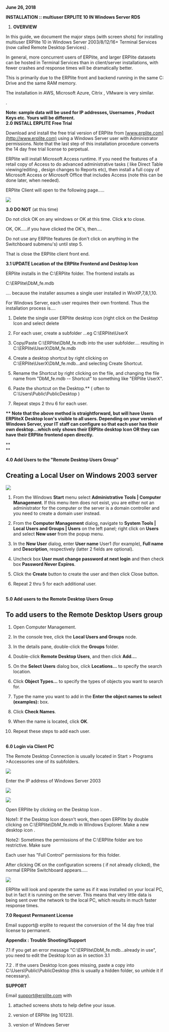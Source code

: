 **June 26, 2018**

**INSTALLATION :: multiuser ERPLITE 10 IN Windows Server RDS**

1.  **OVERVIEW**

In this guide, we document the major steps (with screen shots) for
installing multiuser ERPlite 10 in Windows Server 2003/8/12/16+ Terminal
Services (now called Remote Desktop Services) .

In general, more concurrent users of ERPlite, and larger ERPlite
datasets can be hosted in Terminal Services than in client/server
installations, with fewer crashes and response times will be
dramatically better.

This is primarily due to the ERPlite front and backend running in the
same C: Drive and the same RAM memory.

The installation in AWS, Microsoft Azure, Citrix , VMware is very
similar.

.

**Note: sample data will be used for IP addresses, Usernames , Product
Keys etc. Yours will be different.\
2.0 INSTALL ERPLITE Free Trial**

Download and install the free trial version of ERPlite from
[www.erplite.com](http://www.erplite.com) using a Windows Server user
with Administrator permissions. Note that the last step of this
installation procedure converts the 14 day free trial license to
perpetual.

ERPlite will install Microsoft Access runtime. If you need the features
of a retail copy of Access to do advanced administrative tasks ( like
Direct Table viewing/editing , design changes to Reports etc), then
install a full copy of Microsoft Access or Microsoft Office that
includes Access (note this can be done later, when needed).

ERPlite Client will open to the following page.....

![](myMediaFolder\media\image1.png)

**3.0 DO NOT** (at this time)

Do not click OK on any windows or OK at this time. Click **x** to close.

OK, OK.....if you have clicked the OK's, then....

Do not use any ERPlite features (ie don't click on anything in the
Switchboard submenu's) until step 5.

That is close the ERPlite client front end.

**3.1 UPDATE Location of the ERPlite Frontend and Desktop Icon**

ERPlite installs in the C:\\ERPlite folder. The frontend installs as

C:\\ERPlite\\DbM_fe.mdb

.... because the installer assumes a single user installed in
WinXP,7,8,1,10.

For Windows Server, each user requires their own frontend. Thus the
installation process is....

1.  Delete the single user ERPlite desktop icon (right click on the
    Desktop Icon and select delete

2.  For each user, create a subfolder ...eg C:\\ERPlite\\UserX

3.  Copy/Paste C:\\ERPlite\\DbM_fe.mdb into the user subfolder....
    resulting in C:\\ERPlite\\UserX\\DbM_fe.mdb

4.  Create a desktop shortcut by right clicking on
    C:\\ERPlite\\UserX\\DbM_fe.mdb...and selecting Create Shortcut.

5.  Rename the Shortcut by right clicking on the file, and changing the
    file name from "DbM_fe.mdb -- Shortcut" to something like "ERPlite
    UserX".

6.  Paste the shortcut on the Desktop.\*\* ( often to
    C:\\Users\\Public\\PublicDesktop )

7.  Repeat steps 2 thru 6 for each user.

**\*\* Note that the above method is straightforward, but will have
Users ERPliteX Desktop Icon's visible to all users. Depending on your
version of Windows Server, your IT staff can configure so that each user
has their own desktop...which only shows their ERPlite desktop Icon OR
they can have their ERPlite frontend open directly.**

**\
**

**4.0 Add Users to the "Remote Desktop Users Group"**

## Creating a Local User on Windows 2003 server

![](myMediaFolder\media\image2.png)

1.  From the Windows **Start** menu select **Administrative Tools \|
    Computer Management**. If this menu item does not exist, you are
    either not an administrator for the computer or the server is a
    domain controller and you need to create a domain user instead.

2.  From the **Computer Management** dialog, navigate to **System Tools
    \| Local Users and Groups \| Users** on the left panel; right click
    on **Users** and select **New user** from the popup menu.

3.  In the **New User** dialog, enter **User name** User1 (for example),
    **Full name** and **Description**, respectively (latter 2 fields are
    optional).

4.  Uncheck box **User must change password at next login** and then
    check box **Password Never Expires**.

5.  Click the **Create** button to create the user and then click Close
    button.

6.  Repeat 2 thru 5 for each additional user.

**\
5.0 Add users to the Remote Desktop Users Group**

## To add users to the Remote Desktop Users group

1.  Open Computer Management.

2.  In the console tree, click the **Local Users and Groups** node.

3.  In the details pane, double-click the **Groups** folder.

4.  Double-click **Remote Desktop Users**, and then click **Add\...**.

5.  On the **Select Users** dialog box, click **Locations\...** to
    specify the search location.

6.  Click **Object Types\...** to specify the types of objects you want
    to search for.

7.  Type the name you want to add in the **Enter the object names to
    select (examples):** box.

8.  Click **Check Names**.

9.  When the name is located, click **OK**.

10. Repeat these steps to add each user.

**\
6.0 Login via Client PC**

The Remote Desktop Connection is usually located in Start \> Programs
\>Accessories one of its subfolders.

![](myMediaFolder\media\image3.png)

Enter the IP address of Windows Server 2003

![](myMediaFolder\media\image4.png)

![](myMediaFolder\media\image5.png)

Open ERPlite by clicking on the Desktop Icon .

Note1: If the Desktop Icon doesn't work, then open ERPlite by double
clicking on C:\\ERPlite\\DbM_fe.mdb in Windows Explorer. Make a new
desktop icon .

Note2: Sometimes the permissions of the C:\\ERPlite folder are too
restrictive. Make sure

Each user has "Full Control" permissions for this folder.

After clicking OK on the configuration screens ( if not already
clicked), the normal ERPlite Switchboard appears.....

![](myMediaFolder\media\image6.png)

ERPlite will look and operate the same as if it was installed on your
local PC, but in fact it is running on the server. This means that very
little data is being sent over the network to the local PC, which
results in much faster response times.

**7.0 Request Permanent License**

Email support@ erplite to request the conversion of the 14 day free
trial license to permanent.

**Appendix : Trouble Shooting/Support**

7.1 if you get an error message "C:\\ERPlite\\DbM_fe.mdb...already in
use", you need to edit the Desktop Icon as in section 3.1

7.2 . If the users Desktop Icon goes missing, paste a copy into
C:\\Users\\Public\\PublicDesktop (this is usually a hidden folder, so
unhide it if necessary).

**SUPPORT**

Email <support@erplite.com> with

1.  attached screens shots to help define your issue.

2.  version of ERPlite (eg 10123).

3.  version of Windows Server
